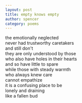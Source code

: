 ```yaml
---
layout: post
title: empty knows empty
author: spencer
category: poems
---
```


the emotionally neglected  
never had trustworthy caretakers  
and still don't  
they are only understood by those  
who also have holes in their hearts  
and so have little to spare  
while those with steady warmth  
who always knew care  
cannot empathize  
it is a confusing place to be  
lonely and draining  
like a fallen bud  
